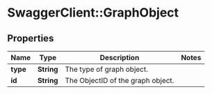 # SwaggerClient::GraphObject

## Properties
Name | Type | Description | Notes
------------ | ------------- | ------------- | -------------
**type** | **String** | The type of graph object. | 
**id** | **String** | The ObjectID of the graph object. | 


